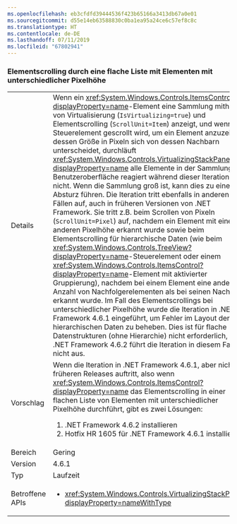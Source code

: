 ```yaml
---
ms.openlocfilehash: eb3cfdfd39444536f423b65166a3413db67a0e01
ms.sourcegitcommit: d55e14eb63588830c0ba1ea95a24ce6c57ef8c8c
ms.translationtype: HT
ms.contentlocale: de-DE
ms.lasthandoff: 07/11/2019
ms.locfileid: "67802941"
---
```

### <a name="item-scrolling-a-flat-list-with-items-of-different-pixel-height"></a>Elementscrolling durch eine flache Liste mit Elementen mit unterschiedlicher Pixelhöhe

|   |   |
|---|---|
|Details|Wenn ein <xref:System.Windows.Controls.ItemsControl?displayProperty=name>-Element eine Sammlung mithilfe von Virtualisierung (<code>IsVirtualizing=true</code>) und Elementscrolling (<code>ScrollUnit=Item</code>) anzeigt, und wenn das Steuerelement gescrollt wird, um ein Element anzuzeigen, dessen Größe in Pixeln sich von dessen Nachbarn unterscheidet, durchläuft <xref:System.Windows.Controls.VirtualizingStackPanel?displayProperty=name> alle Elemente in der Sammlung. Die Benutzeroberfläche reagiert während dieser Iteration nicht. Wenn die Sammlung groß ist, kann dies zu einem Absturz führen. Die Iteration tritt ebenfalls in anderen Fällen auf, auch in früheren Versionen von .NET Framework. Sie tritt z.B. beim Scrollen von Pixeln (<code>ScrollUnit=Pixel</code>) auf, nachdem ein Element mit einer anderen Pixelhöhe erkannt wurde sowie beim Elementscrolling für hierarchische Daten (wie beim <xref:System.Windows.Controls.TreeView?displayProperty=name>-Steuerelement oder einem <xref:System.Windows.Controls.ItemsControl?displayProperty=name>-Element mit aktivierter Gruppierung), nachdem bei einem Element eine andere Anzahl von Nachfolgerelementen als bei seinen Nachbarn erkannt wurde. Im Fall des Elementscrollings bei unterschiedlicher Pixelhöhe wurde die Iteration in .NET Framework 4.6.1 eingeführt, um Fehler im Layout der hierarchischen Daten zu beheben.  Dies ist für flache Datenstrukturen (ohne Hierarchie) nicht erforderlich, und .NET Framework 4.6.2 führt die Iteration in diesem Fall nicht aus.|
|Vorschlag|Wenn die Iteration in .NET Framework 4.6.1, aber nicht in früheren Releases auftritt, also wenn <xref:System.Windows.Controls.ItemsControl?displayProperty=name> das Elementscrolling in einer flachen Liste von Elementen mit unterschiedlicher Pixelhöhe durchführt, gibt es zwei Lösungen:<ol><li>.NET Framework 4.6.2 installieren</li><li>Hotfix HR 1605 für .NET Framework 4.6.1 installieren</li></ol>|
|Bereich|Gering|
|Version|4.6.1|
|Typ|Laufzeit|
|Betroffene APIs|<ul><li><xref:System.Windows.Controls.VirtualizingStackPanel?displayProperty=nameWithType></li></ul>|

